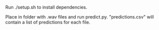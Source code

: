Run ./setup.sh to install dependencies.

Place in folder with .wav files and run predict.py. "predictions.csv" will contain a list of predictions for each file.
